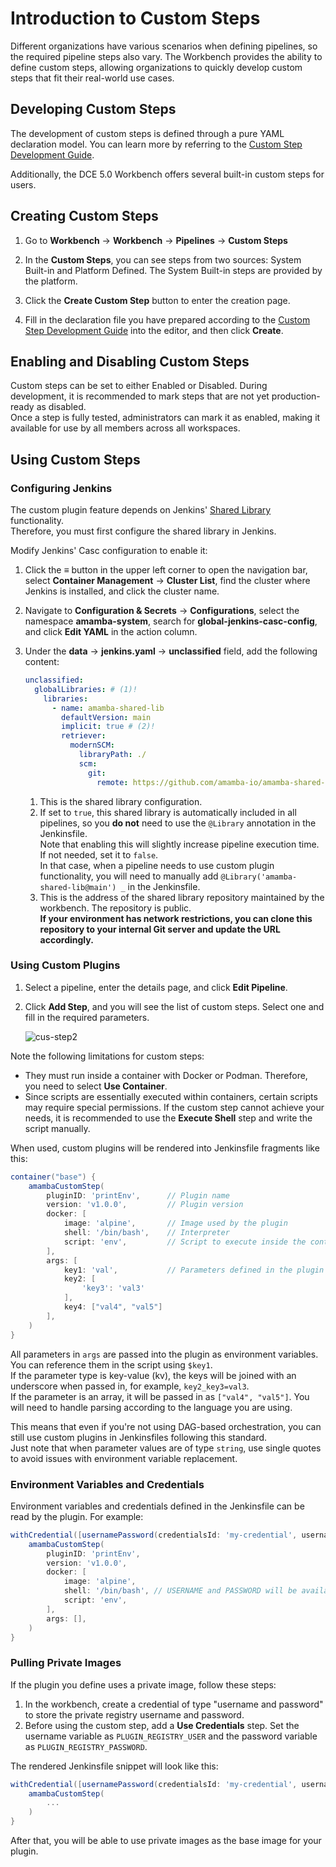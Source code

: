 # Introduction to Custom Steps

Different organizations have various scenarios when defining pipelines, so the required pipeline steps also vary. The Workbench provides the ability to define custom steps, allowing organizations to quickly develop custom steps that fit their real-world use cases.

## Developing Custom Steps

The development of custom steps is defined through a pure YAML declaration model. You can learn more by referring to the [Custom Step Development Guide](./customize-develop.md).

Additionally, the DCE 5.0 Workbench offers several built-in custom steps for users.

## Creating Custom Steps

1. Go to __Workbench__ -> __Workbench__ -> __Pipelines__ -> __Custom Steps__

2. In the __Custom Steps__, you can see steps from two sources: System Built-in and Platform Defined. The System Built-in steps are provided by the platform.

3. Click the __Create Custom Step__ button to enter the creation page.

4. Fill in the declaration file you have prepared according to the [Custom Step Development Guide](./customize-develop.md) into the editor, and then click __Create__.

   <!-- ![cus-step1](./images/custermize1.jpg) -->

## Enabling and Disabling Custom Steps

Custom steps can be set to either Enabled or Disabled. During development, it is recommended to mark steps that are not yet production-ready as disabled.  
Once a step is fully tested, administrators can mark it as enabled, making it available for use by all members across all workspaces.

## Using Custom Steps

### Configuring Jenkins

The custom plugin feature depends on Jenkins' [Shared Library](https://www.jenkins.io/doc/book/pipeline/shared-libraries/) functionality.  
Therefore, you must first configure the shared library in Jenkins.

Modify Jenkins' Casc configuration to enable it:

1. Click the __≡__ button in the upper left corner to open the navigation bar, select __Container Management__ -> __Cluster List__, find the cluster where Jenkins is installed, and click the cluster name.
2. Navigate to __Configuration & Secrets__ -> __Configurations__, select the namespace __amamba-system__, search for __global-jenkins-casc-config__, and click __Edit YAML__ in the action column.
3. Under the __data__ -> __jenkins.yaml__ -> __unclassified__ field, add the following content:

    ```yaml
    unclassified:
      globalLibraries: # (1)!
        libraries:
          - name: amamba-shared-lib
            defaultVersion: main
            implicit: true # (2)!
            retriever:
              modernSCM:
                libraryPath: ./
                scm:
                  git:
                    remote: https://github.com/amamba-io/amamba-shared-lib.git # (3)!
   ```

    1. This is the shared library configuration.
    2. If set to `true`, this shared library is automatically included in all pipelines, so you __do not__ need to use the `@Library` annotation in the Jenkinsfile.  
       Note that enabling this will slightly increase pipeline execution time. If not needed, set it to `false`.  
       In that case, when a pipeline needs to use custom plugin functionality, you will need to manually add `@Library('amamba-shared-lib@main') _` in the Jenkinsfile.
    3. This is the address of the shared library repository maintained by the workbench. The repository is public.  
       __If your environment has network restrictions, you can clone this repository to your internal Git server and update the URL accordingly.__

### Using Custom Plugins

1. Select a pipeline, enter the details page, and click __Edit Pipeline__.

2. Click __Add Step__, and you will see the list of custom steps. Select one and fill in the required parameters.

    ![cus-step2](./images/custermize2.jpg)

Note the following limitations for custom steps:

- They must run inside a container with Docker or Podman. Therefore, you need to select __Use Container__.
- Since scripts are essentially executed within containers, certain scripts may require special permissions. If the custom step cannot achieve your needs, it is recommended to use the __Execute Shell__ step and write the script manually.

When used, custom plugins will be rendered into Jenkinsfile fragments like this:

```groovy
container("base") {
    amambaCustomStep(
        pluginID: 'printEnv',      // Plugin name
        version: 'v1.0.0',         // Plugin version
        docker: [
            image: 'alpine',       // Image used by the plugin
            shell: '/bin/bash',    // Interpreter
            script: 'env',         // Script to execute inside the container
        ],
        args: [
            key1: 'val',           // Parameters defined in the plugin
            key2: [
                'key3': 'val3'
            ],
            key4: ["val4", "val5"]
        ],
    )
}
```

All parameters in `args` are passed into the plugin as environment variables. You can reference them in the script using `$key1`.  
If the parameter type is key-value (kv), the keys will be joined with an underscore when passed in, for example, `key2_key3=val3`.  
If the parameter is an array, it will be passed in as `["val4", "val5"]`. You will need to handle parsing according to the language you are using.

This means that even if you're not using DAG-based orchestration, you can still use custom plugins in Jenkinsfiles following this standard.  
Just note that when parameter values are of type `string`, use single quotes to avoid issues with environment variable replacement.

### Environment Variables and Credentials

Environment variables and credentials defined in the Jenkinsfile can be read by the plugin. For example:

```groovy
withCredential([usernamePassword(credentialsId: 'my-credential', usernameVariable: 'USERNAME', passwordVariable: 'PASSWORD')]) {
    amambaCustomStep(
        pluginID: 'printEnv',
        version: 'v1.0.0',
        docker: [
            image: 'alpine',
            shell: '/bin/bash', // USERNAME and PASSWORD will be available inside the script
            script: 'env',
        ],
        args: [],
    )
}
```

### Pulling Private Images

If the plugin you define uses a private image, follow these steps:

1. In the workbench, create a credential of type "username and password" to store the private registry username and password.
2. Before using the custom step, add a __Use Credentials__ step. Set the username variable as `PLUGIN_REGISTRY_USER` and the password variable as `PLUGIN_REGISTRY_PASSWORD`.

The rendered Jenkinsfile snippet will look like this:

```groovy
withCredential([usernamePassword(credentialsId: 'my-credential', usernameVariable: 'PLUGIN_REGISTRY_USER', passwordVariable: 'PLUGIN_REGISTRY_PASSWORD')]) {
    amambaCustomStep(
        ...
    )
}
```

After that, you will be able to use private images as the base image for your plugin.
